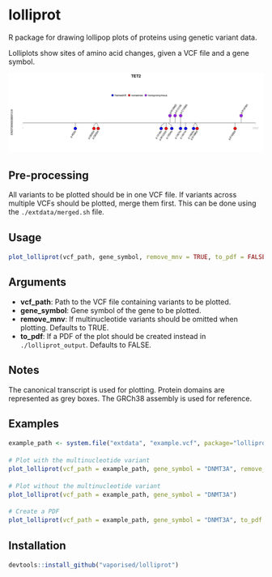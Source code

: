 # lolliprot
R package for drawing lollipop plots of proteins using genetic variant data.

Lolliplots show sites of amino acid changes, given a VCF file and a gene symbol.


![TET2 lolliprot](https://github.com/vaporised/lolliprot/blob/main/data/TET2_lolliprot.png)

## Pre-processing
All variants to be plotted should be in one VCF file. If variants across multiple VCFs should be plotted, merge them first. This can be done using the `./extdata/merged.sh` file.

## Usage
```R
plot_lolliprot(vcf_path, gene_symbol, remove_mnv = TRUE, to_pdf = FALSE)
```

## Arguments
- **vcf_path**: Path to the VCF file containing variants to be plotted.
- **gene_symbol**: Gene symbol of the gene to be plotted.
- **remove_mnv**: If multinucleotide variants should be omitted when plotting. Defaults to TRUE.
- **to_pdf**: If a PDF of the plot should be created instead in `./lolliprot_output`. Defaults to FALSE.

## Notes
The canonical transcript is used for plotting. Protein domains are represented as grey boxes. The GRCh38 assembly is used for reference.

## Examples
```R
example_path <- system.file("extdata", "example.vcf", package="lolliprot")

# Plot with the multinucleotide variant
plot_lolliprot(vcf_path = example_path, gene_symbol = "DNMT3A", remove_mnv = FALSE)

# Plot without the multinucleotide variant
plot_lolliprot(vcf_path = example_path, gene_symbol = "DNMT3A")

# Create a PDF
plot_lolliprot(vcf_path = example_path, gene_symbol = "DNMT3A", to_pdf = TRUE)
```
## Installation
```R
devtools::install_github("vaporised/lolliprot")
